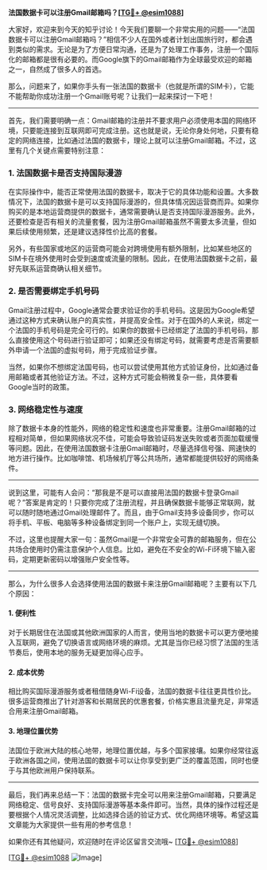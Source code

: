**法国数据卡可以注册Gmail邮箱吗？[[TG💪+ @esim1088](https://t.me/s/esim1088)]**

大家好，欢迎来到今天的知乎讨论！今天我们要聊一个非常实用的问题——“法国数据卡可以注册Gmail邮箱吗？”相信不少人在国外或者计划出国旅行时，都会遇到类似的需求。无论是为了方便日常沟通，还是为了处理工作事务，注册一个国际化的邮箱都是很有必要的。而Google旗下的Gmail邮箱作为全球最受欢迎的邮箱之一，自然成了很多人的首选。

那么，问题来了，如果你手头有一张法国的数据卡（也就是所谓的SIM卡），它能不能帮助你成功注册一个Gmail账号呢？让我们一起来探讨一下吧！

---

首先，我们需要明确一点：Gmail邮箱的注册并不要求用户必须使用本国的网络环境，只要能连接到互联网即可完成注册。这也就是说，无论你身处何地，只要有稳定的网络连接，比如通过法国的数据卡，理论上就可以注册Gmail邮箱。不过，这里有几个关键点需要特别注意：

### **1. 法国数据卡是否支持国际漫游**
在实际操作中，能否正常使用法国的数据卡，取决于它的具体功能和设置。大多数情况下，法国的数据卡是可以支持国际漫游的，但具体情况因运营商而异。如果你购买的是本地运营商提供的数据卡，通常需要确认是否支持国际漫游服务。此外，还要检查是否有相关的流量套餐，因为注册Gmail邮箱虽然不需要太多流量，但如果后续使用频繁，还是建议选择性价比高的套餐。

另外，有些国家或地区的运营商可能会对跨境使用有额外限制，比如某些地区的SIM卡在境外使用时会受到速度或流量的限制。因此，在使用法国数据卡之前，最好先联系运营商确认相关细节。

### **2. 是否需要绑定手机号码**
Gmail注册过程中，Google通常会要求验证你的手机号码。这是因为Google希望通过这种方式来确认账户的真实性，并提高安全性。对于在国外的人来说，绑定一个法国的手机号码是完全可行的。如果你的数据卡已经绑定了法国的手机号码，那么直接使用这个号码进行验证即可；如果还没有绑定号码，就需要考虑是否需要额外申请一个法国的虚拟号码，用于完成验证步骤。

当然，如果你不想绑定法国号码，也可以尝试使用其他方式验证身份，比如通过备用邮箱或者其他验证方法。不过，这种方式可能会稍微复杂一些，具体要看Google当时的政策。

### **3. 网络稳定性与速度**
除了数据卡本身的性能外，网络的稳定性和速度也非常重要。注册Gmail邮箱的过程相对简单，但如果网络状况不佳，可能会导致验证码发送失败或者页面加载缓慢等问题。因此，在使用法国数据卡注册Gmail邮箱时，尽量选择信号强、网速快的地方进行操作。比如咖啡馆、机场候机厅等公共场所，通常都能提供较好的网络条件。

---

说到这里，可能有人会问：“那我是不是可以直接用法国的数据卡登录Gmail呢？”答案是肯定的！只要你完成了注册流程，并且确保数据卡能够正常联网，就可以随时随地通过Gmail处理邮件了。而且，由于Gmail支持多设备同步，你可以将手机、平板、电脑等多种设备绑定到同一个账户上，实现无缝切换。

不过，这里也提醒大家一句：虽然Gmail是一个非常安全可靠的邮箱服务，但在公共场合使用时仍需注意保护个人信息。比如，避免在不安全的Wi-Fi环境下输入密码，定期更新密码以增强账户安全性等。

---

那么，为什么很多人会选择使用法国的数据卡来注册Gmail邮箱呢？主要有以下几个原因：

#### **1. 便利性**
对于长期居住在法国或其他欧洲国家的人而言，使用当地的数据卡可以更方便地接入互联网，避免了切换语言或网络环境的麻烦。尤其是当你已经习惯了法国的生活节奏后，使用本地的服务无疑更加得心应手。

#### **2. 成本优势**
相比购买国际漫游服务或者租借随身Wi-Fi设备，法国的数据卡往往更具性价比。很多运营商推出了针对游客和长期居民的优惠套餐，价格实惠且流量充足，非常适合用来注册Gmail邮箱。

#### **3. 地理位置优势**
法国位于欧洲大陆的核心地带，地理位置优越，与多个国家接壤。如果你经常往返于欧洲各国之间，使用法国的数据卡可以让你享受到更广泛的覆盖范围，同时也便于与其他欧洲用户保持联系。

---

最后，我们再来总结一下：法国的数据卡完全可以用来注册Gmail邮箱，只要满足网络稳定、信号良好、支持国际漫游等基本条件即可。当然，具体的操作过程还是要根据个人情况灵活调整，比如选择合适的验证方式、优化网络环境等。希望这篇文章能为大家提供一些有用的参考信息！

如果你还有其他疑问，欢迎随时在评论区留言交流哦~ [[TG💪+ @esim1088](https://t.me/s/esim1088)]

[[TG💪+ @esim1088](https://t.me/s/esim1088) ![Image](https://i.postimg.cc/4NQfJmqS/Snipaste-2025-05-13-00-14-12.png)]
